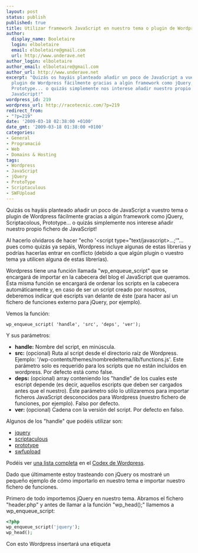 ```yaml
---
layout: post
status: publish
published: true
title: Utilizar framework JavaScript en nuestro tema o plugin de Wordpress
author:
  display_name: Booletaire
  login: elboletaire
  email: elboletaire@gmail.com
  url: http://www.underave.net
author_login: elboletaire
author_email: elboletaire@gmail.com
author_url: http://www.underave.net
excerpt: "Quizás os hayáis planteado añadir un poco de JavaScript a vuestro tema o
  plugin de Wordpress fácilmente gracias a algún framework como jQuery, Scriptacolous,
  Prototype... o quizás simplemente nos interese añadir nuestro propio fichero de
  JavaScript!"
wordpress_id: 219
wordpress_url: http://racotecnic.com/?p=219
redirect_from:
- "?p=219"
date: '2009-03-18 02:38:00 +0100'
date_gmt: '2009-03-18 01:38:00 +0100'
categories:
- General
- Programació
- Web
- Domains & Hosting
tags:
- Wordpress
- JavaScript
- jQuery
- ProtoType
- Scriptaculous
- SWFUpload
---
```


Quizás os hayáis planteado añadir un poco de JavaScript a vuestro tema o plugin de Wordpress fácilmente gracias a algún framework como jQuery, Scriptacolous, Prototype... o quizás simplemente nos interese añadir nuestro propio fichero de JavaScript!

Al hacerlo olvidaros de hacer "echo '<script type="text/javascript>...</script>;'"... pues como quizás ya sepáis, Wordpress incluye algunas de estas librerías y podrías hacerlas entrar en conflicto (debido a que algún plugin o vuestro tema ya utilicen alguna de estas librerías).

Wordpress tiene una función llamada "wp_enqueue_script" que se encargará de importar en la cabecera del blog el JavaScript que queramos. Ésta misma función se encargará de ordenar los scripts en la cabecera automáticamente y, en caso de ser un script creado por nosotros, deberemos indicar qué escripts van delante de éste (para hacer así un fichero de funciones externo para jQuery, por ejemplo).

<a id="more"></a><a id="more-219"></a>
Vemos la función:

~~~php?start_inline=1
wp_enqueue_script( 'handle', 'src', 'deps', 'ver');
~~~

Y sus parámetros:

- **handle:** Nombre del script, en minúscula.
- **src:** (opcional) Ruta al script desde el directorio raíz de Wordpress. Ejemplo: '/wp-contents/themes/nombredeltema/lib/functions.js'. Este parámetro solo es requerido para los scripts que no están incluidos en wordpress. Por defecto está como false.
- **deps:** (opcional) array conteniendo los "handle" de los cuales este escript depende (es decir, aquellos escripts que deben ser cargados antes que el nuestro). Éste parámetro sólo lo utilizaremos para importar ficheros JavaScript desconocidos para Wordpress (nuestro fichero de funciones, por ejemplo). Falso por defecto.
- **ver:** (opcional) Cadena con la versión del script. Por defecto en falso.

Algunos de los "handle" que podéis utilizar son:

<ul>
  <li><a title="Visitar web oficial jQuery" href="http://www.jquery.com/" target="_blank">jquery</a></li>
  <li><a title="Visitar web oficial Scriptacolous" href="http://script.aculo.us/" target="_blank">scriptaculous</a></li>
  <li><a title="Visitar web oficial Prototype" href="http://www.prototypejs.org/" target="_blank">prototype</a></li>
  <li><a title="Visitar web oficial SWFUpload" href="http://swfupload.org/" target="_blank">swfupload</a></li>
</ul>

Podéis ver <a title="Ver lista completa" href="http://codex.wordpress.org/Function_Reference/wp_enqueue_script#Parameters" target="_blank">una lista completa</a> en el <a title="Ir a la página principal del Codex de Wordpress" href="http://codex.wordpress.org/" target="_blank">Codex de Wordpress</a>.

Dado que últimamente estoy trasteando con jQuery os mostraré un pequeño ejemplo de cómo importarlo en nuestro tema e importar nuestro fichero de funciones.

Primero de todo importemos jQuery en nuestro tema. Abramos el fichero "header.php" y antes de llamar a la función "wp_head();" llamemos a wp_enqueue_script:

~~~php
<?php
wp_enqueue_script('jquery');
wp_head();
~~~

Con esto Wordpress insertará una etiqueta <script> en la sección <head> de la página haciendo referencia a la librería jQuery.

Lo siguiente que haremos es importar nuestro código con las funciones que tengamos que utilicen jQuery, pero antes deberemos evitar posibles conflictos entre otros frameworks distribuidos con Wordpress como Prototype, SWFUpload... (los "hamdle" anteriormente mencionados).

Esto es porque, por ejemplo, Prototype y jQuery utilizan el mismo método de llamada, el dólar "$". Debemos cambiar éste método en jQuery para que funcione correctamente el código, para ello utilizaremos el método nonConflict de jQuery, así:

~~~html
<script type='text/javascript'>
$miMetodoDeLlamadaJquery = jQuery.noConflict();
</script>
~~~

Evidentemente no es nada recomendable poner un método de llamada tan largo ;) Yo utilizaría $jQ:

~~~html
<script type='text/javascript'>
$jQ = jQuery.noConflict();

$jQ(function(){
    $jQ('div#search').hide();
}
</script>
~~~

Este pequeño ejemplo, insertado en nuestra cabecera del tema, ocultaría la capa con id="search".

Imaginemos que en lugar de estar insertado en la cabecera quisiéramos tener nuestro código en un fichero a parte, guardado en alguna carpeta del tema, o del plugin. Por supuesto, lo primero que haríamos es eliminar las etiquetas "script" de nuestro código, dado que será un fichero .js. Una vez guardado nuestro código en un fichero js y éste subido a alguna carpeta en el servidor (en principio en la carpeta del tema o plugin) lo importamos con wp_enqueue_script:

~~~php
<?php
wp_enqueue_script('jquery');
wp_enqueue_script('misfunciones','/wp-content/themes/mitema/lib/functions.js',array('jquery'));
wp_head();
~~~

Recordad que si estáis programando una extensión de jquery debéis pasar un array como tercer parámetro (deps) a la función indicando los ficheros de los que depende vuestra librería. Si hubierais programado una extensión de una extensión deberíais indicarlo así:

~~~php
<?php
wp_enqueue_script('misfunciones','/wp-content/themes/mitema/lib/functions.js',array('jquery','extension-jquery'));
~~~

Espero que os sirva, salud!

<blockquote>
  Páginas de referencia:
  <ul>
    <li><a title="Ir a la página principal del Codex de Wordpress" href="http://codex.wordpress.org/" target="_blank">Codex Wordpress</a></li>
    <li><a href="http://codex.wordpress.org/Function_Reference/wp_enqueue_script" target="_blank">Referencia función wp_enqueue_script</a></li>
    <li><a title="Visitar documentación de jQuery" href="http://docs.jquery.com/Main_Page" target="_blank">jQuery API</a></li>
  </ul>
</blockquote>
